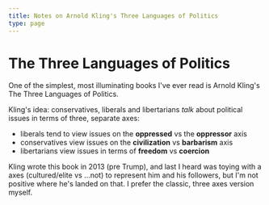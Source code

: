 ```yaml
---
title: Notes on Arnold Kling's Three Languages of Politics
type: page
---
```


# The Three Languages of Politics
One of the simplest, most illuminating books I've ever read is Arnold Kling's
The Three Languages of Politics.

Kling's idea: conservatives, liberals and libertarians *talk* about political
issues in terms of three, separate axes:
- liberals tend to view issues on the **oppressed** vs the **oppressor** axis
- conservatives view issues on the **civilization** vs **barbarism** axis
- libertarians view issues in terms of **freedom** vs **coercion**

Kling wrote this book in 2013 (pre Trump), and last I heard was toying with a
axes (cultured/elite vs ...not) to represent him and his followers, but I'm not
positive where he's landed on that. I prefer the classic, three axes version
myself.
